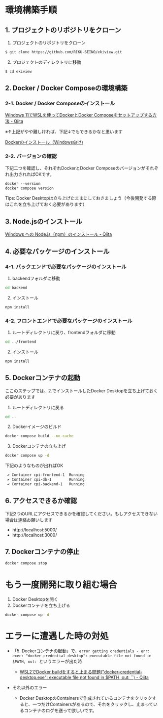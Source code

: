 # 環境構築手順
## 1. プロジェクトのリポジトリをクローン
1. プロジェクトのリポジトリをクローン
```bash
$ git clone https://github.com/RIKU-SEINO/ekiview.git
```
2. プロジェクトのディレクトリに移動

```bash
$ cd ekiview
```

## 2. Docker / Docker Composeの環境構築

### 2-1. Docker / Docker Composeのインストール

[Windows 11でWSLを使ってDockerとDocker Composeをセットアップする方法 - Qiita](https://qiita.com/c8h9no2/items/63207d8343566a489bdd)

※↑上記がやや難しければ、下記↓でもできるかなと思います

[Dockerのインストール（Windows向け)](https://sukkiri.jp/technologies/virtualizers/wsl2%E3%81%AE%E5%B0%8E%E5%85%A5%E3%80%90windows10%EF%BC%88%E3%83%90%E3%83%BC%E3%82%B8%E3%83%A7%E3%83%B32004-%E4%BB%A5%E4%B8%8A-or-windows11%E3%80%91.html)

### 2-2. バージョンの確認
下記二つを確認し、それぞれDockerとDocker Composeのバージョンがそれぞれ出力されればOKです。

```markdown
docker --version
docker compose version
```

Tips: 
Docker Desktopは立ち上げたままにしておきましょう（今後開発する際はこれを立ち上げておく必要があります）

## 3. Node.jsのインストール

[Windows への Node.js（npm）のインストール - Qiita](https://qiita.com/gahoh/items/8444da99a1f93b6493b4)

## 4. 必要なパッケージのインストール

### 4-1. バックエンドで必要なパッケージのインストール
1. backendフォルダに移動
```bash
cd backend
```
2. インストール
```bash
npm install
```

### 4-2. フロントエンドで必要なパッケージのインストール
1. ルートディレクトリに戻り、frontendフォルダに移動
```bash
cd ../frontend
```
2. インストール
```bash
npm install
```

## 5. Dockerコンテナの起動
ここのステップでは、2.でインストールしたDocker Desktopを立ち上げておく必要があります
1. ルートディレクトリに戻る
```bash
cd ..
```
2. Dockerイメージのビルド
```bash
docker compose build --no-cache
```
3. Dockerコンテナの立ち上げ
```bash
docker compose up -d
```
下記のようなものが出ればOK
```bash
 ✔ Container cpi-frontend-1  Running
 ✔ Container cpi-db-1        Running
 ✔ Container cpi-backend-1   Running  
```

## 6. アクセスできるか確認
下記2つのURLにアクセスできるかを確認してください。もしアクセスできない場合は連絡お願いします
- http://localhost:5000/
- http://localhost:3000/

## 7. Dockerコンテナの停止
```bash
docker compose stop
```
# もう一度開発に取り組む場合
1. Docker Desktopを開く
2. Dockerコンテナを立ち上げる
```bash
docker compose up -d
```

# エラーに遭遇した時の対処
- 「5. Dockerコンテナの起動」で、`error getting credentials - err: exec: "docker-credential-desktop": executable file not found in $PATH, out: `というエラーが出た時

  - [WSL2でDocker buildをすると止まる問題("docker-credential-desktop.exe": executable file not found in $PATH, out: ``) - Qiita](https://qiita.com/rasuk/items/a36b29b8c79d02fc551a)

- それ以外のエラー
  - Docker DesktopのContainersで作成されているコンテナをクリックすると、一つだけContainersがあるので、それをクリックし、止まっているコンテナのログを送って欲しいです。
